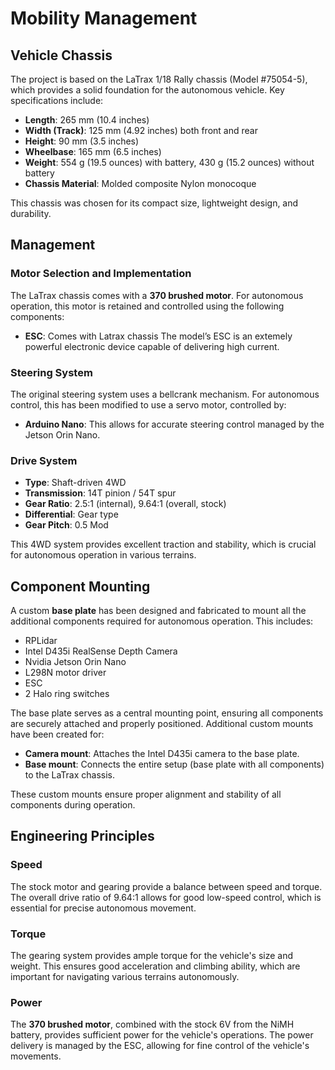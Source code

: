 # Mobility Management

## Vehicle Chassis

The project is based on the LaTrax 1/18 Rally chassis (Model #75054-5), which provides a solid foundation for the autonomous vehicle. Key specifications include:

- **Length**: 265 mm (10.4 inches)
- **Width (Track)**: 125 mm (4.92 inches) both front and rear
- **Height**: 90 mm (3.5 inches)
- **Wheelbase**: 165 mm (6.5 inches)
- **Weight**: 554 g (19.5 ounces) with battery, 430 g (15.2 ounces) without battery
- **Chassis Material**: Molded composite Nylon monocoque  

This chassis was chosen for its compact size, lightweight design, and durability.

## Management

### Motor Selection and Implementation

The LaTrax chassis comes with a **370 brushed motor**. For autonomous operation, this motor is retained and controlled using the following components:

- **ESC**: Comes with Latrax chassis
  The model’s ESC is an extemely powerful electronic device capable of delivering high current.

### Steering System

The original steering system uses a bellcrank mechanism. For autonomous control, this has been modified to use a servo motor, controlled by:

- **Arduino Nano**:
  This allows for accurate steering control managed by the Jetson Orin Nano.

### Drive System

- **Type**: Shaft-driven 4WD
- **Transmission**: 14T pinion / 54T spur
- **Gear Ratio**: 2.5:1 (internal), 9.64:1 (overall, stock)
- **Differential**: Gear type
- **Gear Pitch**: 0.5 Mod  

This 4WD system provides excellent traction and stability, which is crucial for autonomous operation in various terrains.

## Component Mounting

A custom **base plate** has been designed and fabricated to mount all the additional components required for autonomous operation. This includes:

- RPLidar
- Intel D435i RealSense Depth Camera
- Nvidia Jetson Orin Nano
- L298N motor driver
- ESC
- 2 Halo ring switches

The base plate serves as a central mounting point, ensuring all components are securely attached and properly positioned. Additional custom mounts have been created for:

- **Camera mount**: Attaches the Intel D435i camera to the base plate.
- **Base mount**: Connects the entire setup (base plate with all components) to the LaTrax chassis.  

These custom mounts ensure proper alignment and stability of all components during operation.

## Engineering Principles

### Speed

The stock motor and gearing provide a balance between speed and torque. The overall drive ratio of 9.64:1 allows for good low-speed control, which is essential for precise autonomous movement.

### Torque

The gearing system provides ample torque for the vehicle's size and weight. This ensures good acceleration and climbing ability, which are important for navigating various terrains autonomously.

### Power

The **370 brushed motor**, combined with the stock 6V from the NiMH battery, provides sufficient power for the vehicle's operations. The power delivery is managed by the ESC, allowing for fine control of the vehicle's movements.
